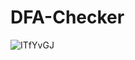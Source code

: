 # DFA-Checker
![ITfYvGJ](https://user-images.githubusercontent.com/20959291/173507252-0aa254dc-7951-4844-bb90-3bf55fdbec9e.png)
